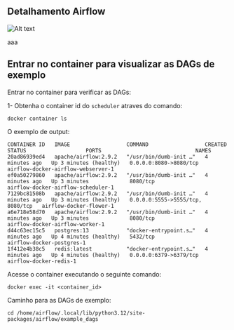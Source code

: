 ## Detalhamento Airflow

![Alt text](image.png)

aaa
## Entrar no container para visualizar as DAGs de exemplo

Entrar no container para verificar as DAGs:

1- Obtenha o container id do `scheduler` atraves do comando: 

```
docker container ls
```

O exemplo de output:

```
CONTAINER ID   IMAGE                  COMMAND                  CREATED         STATUS                   PORTS                              NAMES
20ad86939ed4   apache/airflow:2.9.2   "/usr/bin/dumb-init …"   4 minutes ago   Up 3 minutes (healthy)   0.0.0.0:8080->8080/tcp             airflow-docker-airflow-webserver-1
ef0a50279860   apache/airflow:2.9.2   "/usr/bin/dumb-init …"   4 minutes ago   Up 3 minutes             8080/tcp                           airflow-docker-airflow-scheduler-1
7129bc81508b   apache/airflow:2.9.2   "/usr/bin/dumb-init …"   4 minutes ago   Up 3 minutes (healthy)   0.0.0.0:5555->5555/tcp, 8080/tcp   airflow-docker-flower-1
a6e718e58d70   apache/airflow:2.9.2   "/usr/bin/dumb-init …"   4 minutes ago   Up 3 minutes             8080/tcp                           airflow-docker-airflow-worker-1
d44c63ec15c5   postgres:13            "docker-entrypoint.s…"   4 minutes ago   Up 4 minutes (healthy)   5432/tcp                           airflow-docker-postgres-1
1f412e4b38c5   redis:latest           "docker-entrypoint.s…"   4 minutes ago   Up 4 minutes (healthy)   0.0.0.0:6379->6379/tcp             airflow-docker-redis-1
```

Acesse o container executando o seguinte comando:

```
docker exec -it <container_id>
```

Caminho para as DAGs de exemplo:

```
cd /home/airflow/.local/lib/python3.12/site-packages/airflow/example_dags
```

